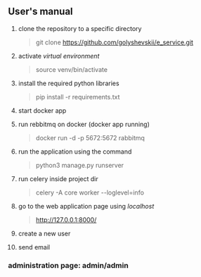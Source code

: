 ## User's manual

1. clone the repository to a specific directory

    > git clone https://github.com/golyshevskii/e_service.git

2. activate *virtual environment*

    > source venv/bin/activate

3. install the required python libraries

    > pip install -r requirements.txt

4. start docker app

5. run rebbitmq on docker (docker app running)

    > docker run -d -p 5672:5672 rabbitmq

6. run the application using the command

    > python3 manage.py runserver

7. run celery inside project dir

    > celery -A core worker --loglevel=info

8. go to the web application page using *localhost*

    > http://127.0.0.1:8000/

9. create a new user

10. send email

### administration page: admin/admin
